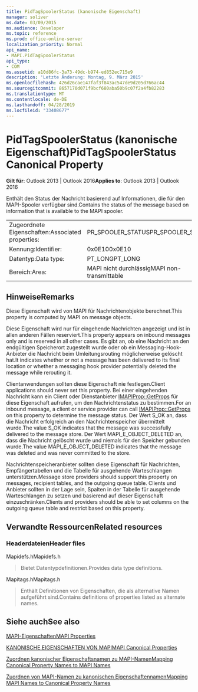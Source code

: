 ```yaml
---
title: PidTagSpoolerStatus (kanonische Eigenschaft)
manager: soliver
ms.date: 03/09/2015
ms.audience: Developer
ms.topic: reference
ms.prod: office-online-server
localization_priority: Normal
api_name:
- MAPI.PidTagSpoolerStatus
api_type:
- COM
ms.assetid: a10d86fc-3a73-49dc-b974-ed852ec715e9
description: 'Letzte Änderung: Montag, 9. März 2015'
ms.openlocfilehash: 426d26cae147faf3f843ac547de9d205d766ac44
ms.sourcegitcommit: 8657170d071f9bcf680aba50b9c07f2a4fb82283
ms.translationtype: MT
ms.contentlocale: de-DE
ms.lasthandoff: 04/28/2019
ms.locfileid: "33408677"
---
```

# <a name="pidtagspoolerstatus-canonical-property"></a><span data-ttu-id="25655-103">PidTagSpoolerStatus (kanonische Eigenschaft)</span><span class="sxs-lookup"><span data-stu-id="25655-103">PidTagSpoolerStatus Canonical Property</span></span>

  
  
<span data-ttu-id="25655-104">**Gilt für**: Outlook 2013 | Outlook 2016</span><span class="sxs-lookup"><span data-stu-id="25655-104">**Applies to**: Outlook 2013 | Outlook 2016</span></span> 
  
<span data-ttu-id="25655-105">Enthält den Status der Nachricht basierend auf Informationen, die für den MAPI-Spooler verfügbar sind.</span><span class="sxs-lookup"><span data-stu-id="25655-105">Contains the status of the message based on information that is available to the MAPI spooler.</span></span>
  
|||
|:-----|:-----|
|<span data-ttu-id="25655-106">Zugeordnete Eigenschaften:</span><span class="sxs-lookup"><span data-stu-id="25655-106">Associated properties:</span></span>  <br/> |<span data-ttu-id="25655-107">PR_SPOOLER_STATUS</span><span class="sxs-lookup"><span data-stu-id="25655-107">PR_SPOOLER_STATUS</span></span>  <br/> |
|<span data-ttu-id="25655-108">Kennung:</span><span class="sxs-lookup"><span data-stu-id="25655-108">Identifier:</span></span>  <br/> |<span data-ttu-id="25655-109">0x0E10</span><span class="sxs-lookup"><span data-stu-id="25655-109">0x0E10</span></span>  <br/> |
|<span data-ttu-id="25655-110">Datentyp:</span><span class="sxs-lookup"><span data-stu-id="25655-110">Data type:</span></span>  <br/> |<span data-ttu-id="25655-111">PT_LONG</span><span class="sxs-lookup"><span data-stu-id="25655-111">PT_LONG</span></span>  <br/> |
|<span data-ttu-id="25655-112">Bereich:</span><span class="sxs-lookup"><span data-stu-id="25655-112">Area:</span></span>  <br/> |<span data-ttu-id="25655-113">MAPI nicht durchlässig</span><span class="sxs-lookup"><span data-stu-id="25655-113">MAPI non-transmittable</span></span>  <br/> |
   
## <a name="remarks"></a><span data-ttu-id="25655-114">Hinweise</span><span class="sxs-lookup"><span data-stu-id="25655-114">Remarks</span></span>

<span data-ttu-id="25655-115">Diese Eigenschaft wird von MAPI für Nachrichtenobjekte berechnet.</span><span class="sxs-lookup"><span data-stu-id="25655-115">This property is computed by MAPI on message objects.</span></span>
  
<span data-ttu-id="25655-116">Diese Eigenschaft wird nur für eingehende Nachrichten angezeigt und ist in allen anderen Fällen reserviert.</span><span class="sxs-lookup"><span data-stu-id="25655-116">This property appears on inbound messages only and is reserved in all other cases.</span></span> <span data-ttu-id="25655-117">Es gibt an, ob eine Nachricht an den endgültigen Speicherort zugestellt wurde oder ob ein Messaging-Hook-Anbieter die Nachricht beim Umleitungsrouting möglicherweise gelöscht hat.</span><span class="sxs-lookup"><span data-stu-id="25655-117">It indicates whether or not a message has been delivered to its final location or whether a messaging hook provider potentially deleted the message while rerouting it.</span></span>
  
<span data-ttu-id="25655-118">Clientanwendungen sollten diese Eigenschaft nie festlegen.</span><span class="sxs-lookup"><span data-stu-id="25655-118">Client applications should never set this property.</span></span> <span data-ttu-id="25655-119">Bei einer eingehenden Nachricht kann ein Client oder Dienstanbieter [IMAPIProp::GetProps](imapiprop-getprops.md) für diese Eigenschaft aufrufen, um den Nachrichtenstatus zu bestimmen.</span><span class="sxs-lookup"><span data-stu-id="25655-119">For an inbound message, a client or service provider can call [IMAPIProp::GetProps](imapiprop-getprops.md) on this property to determine the message status.</span></span> <span data-ttu-id="25655-120">Der Wert S_OK an, dass die Nachricht erfolgreich an den Nachrichtenspeicher übermittelt wurde.</span><span class="sxs-lookup"><span data-stu-id="25655-120">The value S_OK indicates that the message was successfully delivered to the message store.</span></span> <span data-ttu-id="25655-121">Der Wert MAPI_E_OBJECT_DELETED an, dass die Nachricht gelöscht wurde und niemals für den Speicher gebunden wurde.</span><span class="sxs-lookup"><span data-stu-id="25655-121">The value MAPI_E_OBJECT_DELETED indicates that the message was deleted and was never committed to the store.</span></span> 
  
<span data-ttu-id="25655-122">Nachrichtenspeicheranbieter sollten diese Eigenschaft für Nachrichten, Empfängertabellen und die Tabelle für ausgehende Warteschlangen unterstützen.</span><span class="sxs-lookup"><span data-stu-id="25655-122">Message store providers should support this property on messages, recipient tables, and the outgoing queue table.</span></span> <span data-ttu-id="25655-123">Clients und Anbieter sollten in der Lage sein, Spalten in der Tabelle für ausgehende Warteschlangen zu setzen und basierend auf dieser Eigenschaft einzuschränken.</span><span class="sxs-lookup"><span data-stu-id="25655-123">Clients and providers should be able to set columns on the outgoing queue table and restrict based on this property.</span></span>
  
## <a name="related-resources"></a><span data-ttu-id="25655-124">Verwandte Ressourcen</span><span class="sxs-lookup"><span data-stu-id="25655-124">Related resources</span></span>

### <a name="header-files"></a><span data-ttu-id="25655-125">Headerdateien</span><span class="sxs-lookup"><span data-stu-id="25655-125">Header files</span></span>

<span data-ttu-id="25655-126">Mapidefs.h</span><span class="sxs-lookup"><span data-stu-id="25655-126">Mapidefs.h</span></span>
  
> <span data-ttu-id="25655-127">Bietet Datentypdefinitionen.</span><span class="sxs-lookup"><span data-stu-id="25655-127">Provides data type definitions.</span></span>
    
<span data-ttu-id="25655-128">Mapitags.h</span><span class="sxs-lookup"><span data-stu-id="25655-128">Mapitags.h</span></span>
  
> <span data-ttu-id="25655-129">Enthält Definitionen von Eigenschaften, die als alternative Namen aufgeführt sind.</span><span class="sxs-lookup"><span data-stu-id="25655-129">Contains definitions of properties listed as alternate names.</span></span>
    
## <a name="see-also"></a><span data-ttu-id="25655-130">Siehe auch</span><span class="sxs-lookup"><span data-stu-id="25655-130">See also</span></span>



[<span data-ttu-id="25655-131">MAPI-Eigenschaften</span><span class="sxs-lookup"><span data-stu-id="25655-131">MAPI Properties</span></span>](mapi-properties.md)
  
[<span data-ttu-id="25655-132">KANONISCHE EIGENSCHAFTEN VON MAPI</span><span class="sxs-lookup"><span data-stu-id="25655-132">MAPI Canonical Properties</span></span>](mapi-canonical-properties.md)
  
[<span data-ttu-id="25655-133">Zuordnen kanonischer Eigenschaftsnamen zu MAPI-Namen</span><span class="sxs-lookup"><span data-stu-id="25655-133">Mapping Canonical Property Names to MAPI Names</span></span>](mapping-canonical-property-names-to-mapi-names.md)
  
[<span data-ttu-id="25655-134">Zuordnen von MAPI-Namen zu kanonischen Eigenschaftennamen</span><span class="sxs-lookup"><span data-stu-id="25655-134">Mapping MAPI Names to Canonical Property Names</span></span>](mapping-mapi-names-to-canonical-property-names.md)


